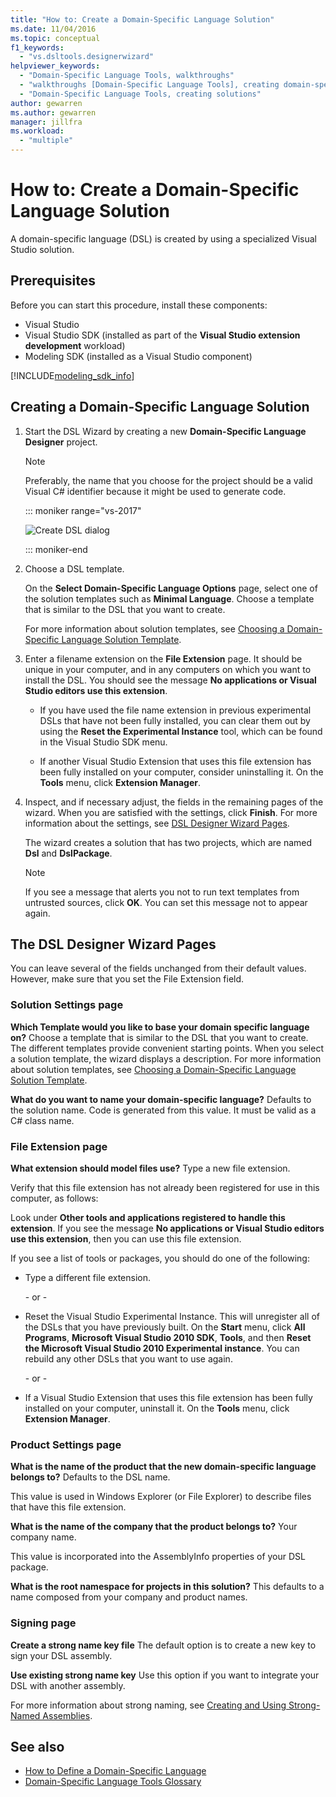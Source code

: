 ```yaml
---
title: "How to: Create a Domain-Specific Language Solution"
ms.date: 11/04/2016
ms.topic: conceptual
f1_keywords:
  - "vs.dsltools.designerwizard"
helpviewer_keywords:
  - "Domain-Specific Language Tools, walkthroughs"
  - "walkthroughs [Domain-Specific Language Tools], creating domain-specific language"
  - "Domain-Specific Language Tools, creating solutions"
author: gewarren
ms.author: gewarren
manager: jillfra
ms.workload:
  - "multiple"
---
```

# How to: Create a Domain-Specific Language Solution
A domain-specific language (DSL) is created by using a specialized Visual Studio solution.

## Prerequisites

Before you can start this procedure, install these components:

- Visual Studio
- Visual Studio SDK (installed as part of the **Visual Studio extension development** workload)
- Modeling SDK (installed as a Visual Studio component)

[!INCLUDE[modeling_sdk_info](includes/modeling_sdk_info.md)]

## Creating a Domain-Specific Language Solution

1. Start the DSL Wizard by creating a new **Domain-Specific Language Designer** project.

   > [!NOTE]
   > Preferably, the name that you choose for the project should be a valid Visual C# identifier because it might be used to generate code.

   ::: moniker range="vs-2017"

   ![Create DSL dialog](../modeling/media/create_dsldialog.png)

   ::: moniker-end

2. Choose a DSL template.

    On the **Select Domain-Specific Language Options** page, select one of the solution templates such as **Minimal Language**. Choose a template that is similar to the DSL that you want to create.

    For more information about solution templates, see [Choosing a Domain-Specific Language Solution Template](../modeling/choosing-a-domain-specific-language-solution-template.md).

3. Enter a filename extension on the **File Extension** page. It should be unique in your computer, and in any computers on which you want to install the DSL. You should see the message **No applications or Visual Studio editors use this extension**.

   -   If you have used the file name extension in previous experimental DSLs that have not been fully installed, you can clear them out by using the **Reset the Experimental Instance** tool, which can be found in the Visual Studio SDK menu.

   -   If another Visual Studio Extension that uses this file extension has been fully installed on your computer, consider uninstalling it. On the **Tools** menu, click **Extension Manager**.

4. Inspect, and if necessary adjust, the fields in the remaining pages of the wizard. When you are satisfied with the settings, click **Finish**. For more information about the settings, see [DSL Designer Wizard Pages](#settings).

    The wizard creates a solution that has two projects, which are named **Dsl** and **DslPackage**.

   > [!NOTE]
   >  If you see a message that alerts you not to run text templates from untrusted sources, click **OK**. You can set this message not to appear again.

## <a name="settings"></a> The DSL Designer Wizard Pages
 You can leave several of the fields unchanged from their default values. However, make sure that you set the File Extension field.

### Solution Settings page
 **Which Template would you like to base your domain specific language on?**
 Choose a template that is similar to the DSL that you want to create. The different templates provide convenient starting points. When you select a solution template, the wizard displays a description. For more information about solution templates, see [Choosing a Domain-Specific Language Solution Template](../modeling/choosing-a-domain-specific-language-solution-template.md).

 **What do you want to name your domain-specific language?**
 Defaults to the solution name. Code is generated from this value. It must be valid as a C# class name.

### File Extension page
 **What extension should model files use?**
 Type a new file extension.

 Verify that this file extension has not already been registered for use in this computer, as follows:

 Look under **Other tools and applications registered to handle this extension**. If you see the message **No applications or Visual Studio editors use this extension**, then you can use this file extension.

 If you see a list of tools or packages, you should do one of the following:

- Type a different file extension.

     \- or -

- Reset the Visual Studio Experimental Instance. This will unregister all of the DSLs that you have previously built. On the **Start** menu, click **All Programs**, **Microsoft Visual Studio 2010 SDK**, **Tools**, and then **Reset the Microsoft Visual Studio 2010 Experimental instance**. You can rebuild any other DSLs that you want to use again.

     \- or -

- If a Visual Studio Extension that uses this file extension has been fully installed on your computer, uninstall it. On the **Tools** menu, click **Extension Manager**.

### Product Settings page
 **What is the name of the product that the new domain-specific language belongs to?**
 Defaults to the DSL name.

 This value is used in Windows Explorer (or File Explorer) to describe files that have this file extension.

 **What is the name of the company that the product belongs to?**
 Your company name.

 This value is incorporated into the AssemblyInfo properties of your DSL package.

 **What is the root namespace for projects in this solution?**
 This defaults to a name composed from your company and product names.

### Signing page
 **Create a strong name key file**
 The default option is to create a new key to sign your DSL assembly.

 **Use existing strong name key**
 Use this option if you want to integrate your DSL with another assembly.

 For more information about strong naming, see [Creating and Using Strong-Named Assemblies](http://go.microsoft.com/fwlink/?LinkId=186073).

## See also

- [How to Define a Domain-Specific Language](../modeling/how-to-define-a-domain-specific-language.md)
- [Domain-Specific Language Tools Glossary](https://msdn.microsoft.com/ca5e84cb-a315-465c-be24-76aa3df276aa)

